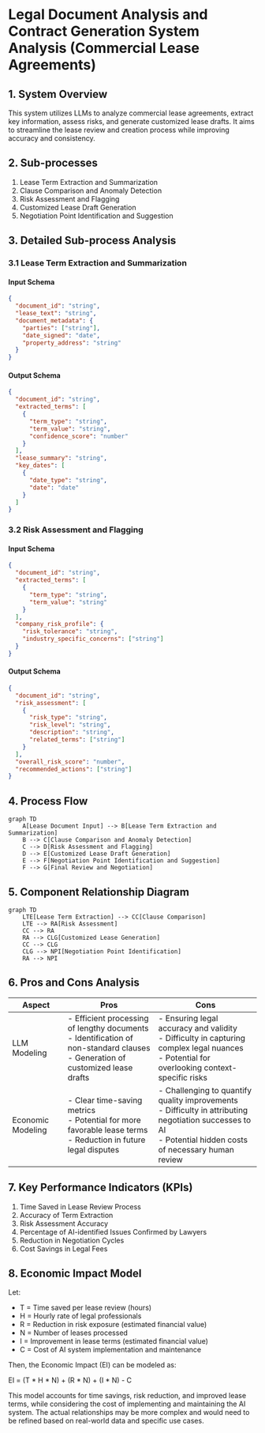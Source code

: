 # Legal Document Analysis and Contract Generation System Analysis (Commercial Lease Agreements)

## 1. System Overview

This system utilizes LLMs to analyze commercial lease agreements, extract key information, assess risks, and generate customized lease drafts. It aims to streamline the lease review and creation process while improving accuracy and consistency.

## 2. Sub-processes

1. Lease Term Extraction and Summarization
2. Clause Comparison and Anomaly Detection
3. Risk Assessment and Flagging
4. Customized Lease Draft Generation
5. Negotiation Point Identification and Suggestion

## 3. Detailed Sub-process Analysis

### 3.1 Lease Term Extraction and Summarization

#### Input Schema
```json
{
  "document_id": "string",
  "lease_text": "string",
  "document_metadata": {
    "parties": ["string"],
    "date_signed": "date",
    "property_address": "string"
  }
}
```

#### Output Schema
```json
{
  "document_id": "string",
  "extracted_terms": [
    {
      "term_type": "string",
      "term_value": "string",
      "confidence_score": "number"
    }
  ],
  "lease_summary": "string",
  "key_dates": [
    {
      "date_type": "string",
      "date": "date"
    }
  ]
}
```

### 3.2 Risk Assessment and Flagging

#### Input Schema
```json
{
  "document_id": "string",
  "extracted_terms": [
    {
      "term_type": "string",
      "term_value": "string"
    }
  ],
  "company_risk_profile": {
    "risk_tolerance": "string",
    "industry_specific_concerns": ["string"]
  }
}
```

#### Output Schema
```json
{
  "document_id": "string",
  "risk_assessment": [
    {
      "risk_type": "string",
      "risk_level": "string",
      "description": "string",
      "related_terms": ["string"]
    }
  ],
  "overall_risk_score": "number",
  "recommended_actions": ["string"]
}
```

## 4. Process Flow

```mermaid
graph TD
    A[Lease Document Input] --> B[Lease Term Extraction and Summarization]
    B --> C[Clause Comparison and Anomaly Detection]
    C --> D[Risk Assessment and Flagging]
    D --> E[Customized Lease Draft Generation]
    E --> F[Negotiation Point Identification and Suggestion]
    F --> G[Final Review and Negotiation]
```

## 5. Component Relationship Diagram

```mermaid
graph TD
    LTE[Lease Term Extraction] --> CC[Clause Comparison]
    LTE --> RA[Risk Assessment]
    CC --> RA
    RA --> CLG[Customized Lease Generation]
    CC --> CLG
    CLG --> NPI[Negotiation Point Identification]
    RA --> NPI
```

## 6. Pros and Cons Analysis

| Aspect | Pros | Cons |
|--------|------|------|
| LLM Modeling | - Efficient processing of lengthy documents<br>- Identification of non-standard clauses<br>- Generation of customized lease drafts | - Ensuring legal accuracy and validity<br>- Difficulty in capturing complex legal nuances<br>- Potential for overlooking context-specific risks |
| Economic Modeling | - Clear time-saving metrics<br>- Potential for more favorable lease terms<br>- Reduction in future legal disputes | - Challenging to quantify quality improvements<br>- Difficulty in attributing negotiation successes to AI<br>- Potential hidden costs of necessary human review |

## 7. Key Performance Indicators (KPIs)

1. Time Saved in Lease Review Process
2. Accuracy of Term Extraction
3. Risk Assessment Accuracy
4. Percentage of AI-identified Issues Confirmed by Lawyers
5. Reduction in Negotiation Cycles
6. Cost Savings in Legal Fees

## 8. Economic Impact Model

Let:
- T = Time saved per lease review (hours)
- H = Hourly rate of legal professionals
- R = Reduction in risk exposure (estimated financial value)
- N = Number of leases processed
- I = Improvement in lease terms (estimated financial value)
- C = Cost of AI system implementation and maintenance

Then, the Economic Impact (EI) can be modeled as:

EI = (T * H * N) + (R * N) + (I * N) - C

This model accounts for time savings, risk reduction, and improved lease terms, while considering the cost of implementing and maintaining the AI system. The actual relationships may be more complex and would need to be refined based on real-world data and specific use cases.

